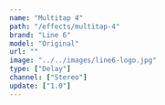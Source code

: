 ```yaml
---
name: "Multitap 4"
path: "/effects/multitap-4"
brand: "Line 6"
model: "Original"
url: ""
image: "../../images/line6-logo.jpg"
type: ["Delay"]
channel: ["Stereo"]
update: ["1.0"]
---
```

